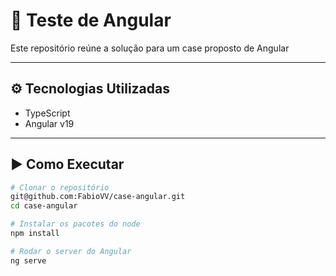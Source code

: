 # 🧪 Teste de Angular

Este repositório reúne a solução para um case proposto de Angular

---

## ⚙️ Tecnologias Utilizadas

- TypeScript
- Angular v19

---

## ▶️ Como Executar

```bash
# Clonar o repositório
git@github.com:FabioVV/case-angular.git
cd case-angular

# Instalar os pacotes do node
npm install

# Rodar o server do Angular
ng serve

```

